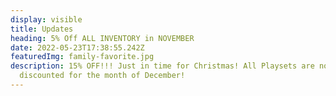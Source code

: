 ```yaml
---
display: visible
title: Updates
heading: 5% Off ALL INVENTORY in NOVEMBER
date: 2022-05-23T17:38:55.242Z
featuredImg: family-favorite.jpg
description: 15﻿% OFF!!! Just in time for Christmas! All Playsets are now
  discounted for the month of December!
---
```

